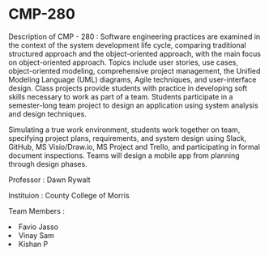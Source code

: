 # CMP-280

Description of CMP - 280 : 
Software engineering practices are examined in the context of the system development life cycle, comparing traditional structured approach and the object-oriented approach, with the main focus on object-oriented approach. Topics include user stories, use cases, object-oriented modeling, comprehensive project management, the Unified Modeling Language (UML) diagrams, Agile techniques, and user-interface design. Class projects provide students with practice in developing soft skills necessary to work as part of a team. Students participate in a semester-long team project to design an application using system analysis and design techniques.

Simulating a true work environment, students work together on team, specifying project plans, requirements, and system design using Slack, GitHub, MS Visio/Draw.io, MS Project and Trello, and participating in formal document inspections. Teams will design a mobile app from planning through design phases.


Professor : Dawn Rywalt

Instituion : County College of Morris 

Team Members : 
<li>Favio Jasso</li>
<li>Vinay Sam</li>
<li>Kishan P</li>

